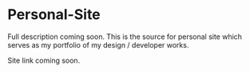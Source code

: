 # Personal-Site
Full description coming soon. This is the source for personal site which serves as my portfolio of my design / developer works. 

Site link coming soon.
